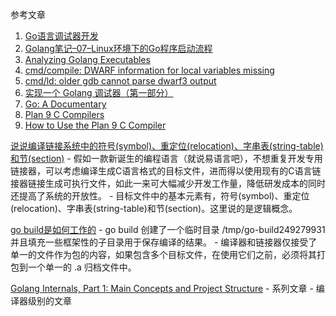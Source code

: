 参考文章

1. [Go语言调试器开发](https://www.hitzhangjie.pro/debugger101.io/)
2. [Golang笔记–07–Linux环境下的Go程序启动流程](https://wbuntu.com/golang-note-how-does-go-program-startup-in-linux/)
3. [Analyzing Golang Executables](https://www.pnfsoftware.com/blog/analyzing-golang-executables/)
4. [cmd/compile: DWARF information for local variables missing](https://github.com/golang/go/issues/14744)
5. [cmd/ld: older gdb cannot parse dwarf3 output](https://github.com/golang/go/issues/3436)
6. [实现一个 Golang 调试器（第一部分）](https://studygolang.com/articles/12553)
7. [Go: A Documentary](https://golang.design/history/#language-design)
8. [Plan 9 C Compilers](https://9p.io/sys/doc/compiler.html)
9. [How to Use the Plan 9 C Compiler](http://doc.cat-v.org/plan_9/4th_edition/papers/comp)

[说说编译链接系统中的符号(symbol)、重定位(relocation)、字串表(string-table)和节(section)](https://blog.csdn.net/liigo/article/details/4858535)
    - 假如一款新诞生的编程语言（就说易语言吧），不想重复开发专用链接器，可以考虑编译生成C语言格式的目标文件，进而得以使用现有的C语言链接器链接生成可执行文件，如此一来可大幅减少开发工作量，降低研发成本的同时还提高了系统的开放性。
    - 目标文件中的基本元素有，符号(symbol)、重定位(relocation)、字串表(string-table)和节(section)。这里说的是逻辑概念。

[go build是如何工作的](https://www.jianshu.com/p/9e71718aa7ef)
    - go build 创建了一个临时目录 /tmp/go-build249279931 并且填充一些框架性的子目录用于保存编译的结果。
    - 编译器和链接器仅接受了单一的文件作为包的内容，如果包含多个目标文件，在使用它们之前，必须将其打包到一个单一的 .a 归档文件中。

[Golang Internals, Part 1: Main Concepts and Project Structure](https://www.altoros.com/blog/golang-internals-part-1-main-concepts-and-project-structure/)
    - 系列文章
    - 编译器级别的文章
